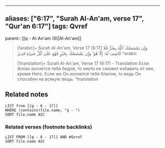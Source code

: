 
---
aliases: ["6:17", "Surah Al-An'am, verse 17", "Qur'an 6:17"]
tags: Qvref
---

parent:: [[q - Al-An'am (6)|Al-An'am]]

> [!arabic]+ Surah Al-An'am, Verse 17 (6:17)
> <span class="quran-arabic">وَإِن يَمْسَسْكَ ٱللَّهُ بِضُرٍّ فَلَا كَاشِفَ لَهُۥٓ إِلَّا هُوَ ۖ وَإِن يَمْسَسْكَ بِخَيْرٍ فَهُوَ عَلَىٰ كُلِّ شَىْءٍ قَدِيرٌ</span>
^arabic

> [!translation]+ Surah Al-An'am, Verse 17 (6:17) - Translation
> Если Аллах коснется тебя бедой, то никто не сможет избавить от нее, кроме Него. Если же Он коснется тебя благом, то ведь Он способен на всякую вещь.
^translation



## Related notes
```dataview
LIST from [[q - 6 - 17]]
WHERE !contains(file.name, "q - ")
SORT file.name ASC
```

### Related verses (footnote backlinks)
```dataview
LIST FROM [[q - 6 - 17]] AND #Qvref
SORT file.name ASC
```

